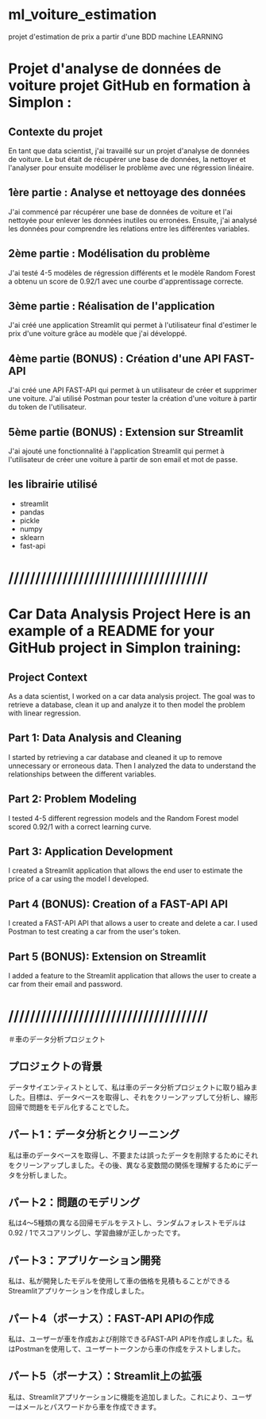 # ml_voiture_estimation
projet d'estimation de prix a partir d'une BDD machine LEARNING


# Projet d'analyse de données de voiture    projet GitHub en formation à Simplon :

## Contexte du projet
En tant que data scientist, j'ai travaillé sur un projet d'analyse de données de voiture. Le but était de récupérer une base de données, la nettoyer et l'analyser pour ensuite modéliser le problème avec une régression linéaire.

## 1ère partie : Analyse et nettoyage des données
J'ai commencé par récupérer une base de données de voiture et l'ai nettoyée pour enlever les données inutiles ou erronées. Ensuite, j'ai analysé les données pour comprendre les relations entre les différentes variables.

## 2ème partie : Modélisation du problème
J'ai testé 4-5 modèles de régression différents et le modèle Random Forest a obtenu un score de 0.92/1 avec une courbe d'apprentissage correcte.

## 3ème partie : Réalisation de l'application
J'ai créé une application Streamlit qui permet à l'utilisateur final d'estimer le prix d'une voiture grâce au modèle que j'ai développé.

## 4ème partie (BONUS) : Création d'une API FAST-API
J'ai créé une API FAST-API qui permet à un utilisateur de créer et supprimer une voiture. J'ai utilisé Postman pour tester la création d'une voiture à partir du token de l'utilisateur.

## 5ème partie (BONUS) : Extension sur Streamlit
J'ai ajouté une fonctionnalité à l'application Streamlit qui permet à l'utilisateur de créer une voiture à partir de son email et mot de passe.


## les librairie utilisé 
-    streamlit 
-    pandas
-    pickle
-    numpy 
-   sklearn
-   fast-api

# /////////////////////////////////////

# Car Data Analysis Project    Here is an example of a README for your GitHub project in Simplon training:



## Project Context
As a data scientist, I worked on a car data analysis project. The goal was to retrieve a database, clean it up and analyze it to then model the problem with linear regression.

## Part 1: Data Analysis and Cleaning
I started by retrieving a car database and cleaned it up to remove unnecessary or erroneous data. Then I analyzed the data to understand the relationships between the different variables.

## Part 2: Problem Modeling
I tested 4-5 different regression models and the Random Forest model scored 0.92/1 with a correct learning curve.

## Part 3: Application Development
I created a Streamlit application that allows the end user to estimate the price of a car using the model I developed.

## Part 4 (BONUS): Creation of a FAST-API API
I created a FAST-API API that allows a user to create and delete a car. I used Postman to test creating a car from the user's token.

## Part 5 (BONUS): Extension on Streamlit
I added a feature to the Streamlit application that allows the user to create a car from their email and password.



# /////////////////////////////////////

＃車のデータ分析プロジェクト

## プロジェクトの背景
データサイエンティストとして、私は車のデータ分析プロジェクトに取り組みました。目標は、データベースを取得し、それをクリーンアップして分析し、線形回帰で問題をモデル化することでした。

## パート1：データ分析とクリーニング
私は車のデータベースを取得し、不要または誤ったデータを削除するためにそれをクリーンアップしました。その後、異なる変数間の関係を理解するためにデータを分析しました。

## パート2：問題のモデリング
私は4〜5種類の異なる回帰モデルをテストし、ランダムフォレストモデルは0.92 / 1でスコアリングし、学習曲線が正しかったです。

## パート3：アプリケーション開発
私は、私が開発したモデルを使用して車の価格を見積もることができるStreamlitアプリケーションを作成しました。

## パート4（ボーナス）：FAST-API APIの作成
私は、ユーザーが車を作成および削除できるFAST-API APIを作成しました。私はPostmanを使用して、ユーザートークンから車の作成をテストしました。

## パート5（ボーナス）：Streamlit上の拡張
私は、Streamlitアプリケーションに機能を追加しました。これにより、ユーザーはメールとパスワードから車を作成できます。
